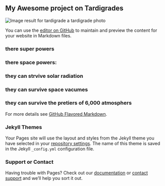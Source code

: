 ## My Awesome project on Tardigrades

<img src="https://d1i4t8bqe7zgj6.cloudfront.net/07-14-2017/t_1500047472941_name_Tthumb.jpg" alt="Image result for tardigrade"/>
a tardigrade photo

You can use the [editor on GitHub](https://github.com/pandarAlien/theTardigrade/edit/master/README.md) to maintain and preview the content for your website in Markdown files.

### there super powers
 ###     there space powers:
###   they can strvive solar radiation 
###   they can survive space vacumes
 ###  they can survive the pretiers of 6,000 atmosphers 

For more details see [GitHub Flavored Markdown](https://guides.github.com/features/mastering-markdown/).

### Jekyll Themes

Your Pages site will use the layout and styles from the Jekyll theme you have selected in your [repository settings](https://github.com/pandarAlien/theTardigrade/settings). The name of this theme is saved in the Jekyll `_config.yml` configuration file.

### Support or Contact

Having trouble with Pages? Check out our [documentation](https://help.github.com/categories/github-pages-basics/) or [contact support](https://github.com/contact) and we’ll help you sort it out.
